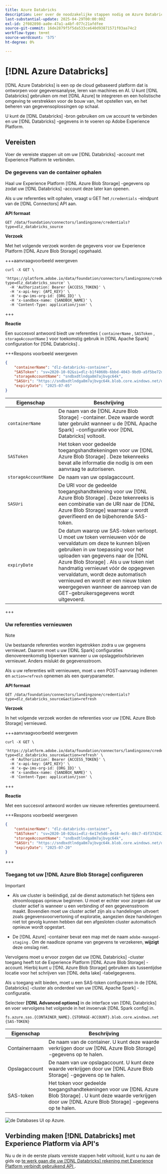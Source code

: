 ```yaml
---
title: Azure Databricks
description: Leer over de noodzakelijke stappen nodig om Azure Databricks aan Experience Platform te verbinden.
last-substantial-update: 2025-04-29T00:00:00Z
exl-id: 2f082898-aa0e-47a1-a4bf-077c21afdfee
source-git-commit: 16de2879f5f5da533ce640d93871571f03aa74c2
workflow-type: tm+mt
source-wordcount: '575'
ht-degree: 0%

---
```


# [!DNL Azure Databricks]

[!DNL Azure Databricks] is een op de cloud gebaseerd platform dat is ontworpen voor gegevensanalyse, leren van machines en AI. U kunt [!DNL Databricks] gebruiken om met [!DNL Azure] te integreren en een holistische omgeving te verstrekken voor de bouw van, het opstellen van, en het beheren van gegevensoplossingen op schaal.

U kunt de [!DNL Databricks] -bron gebruiken om uw account te verbinden en uw [!DNL Databricks] -gegevens in te voeren op Adobe Experience Platform.

## Vereisten

Voer de vereiste stappen uit om uw [!DNL Databricks] -account met Experience Platform te verbinden.

### De gegevens van de container ophalen

Haal uw Experience Platform [!DNL Azure Blob Storage] -gegevens op zodat uw [!DNL Databricks] -account deze later kan openen.

Als u uw referenties wilt ophalen, vraagt u GET het `/credentials` -eindpunt van de [!DNL Connectors] API aan.

**API formaat**

```http
GET /data/foundation/connectors/landingzone/credentials?type=dlz_databricks_source
```

**Verzoek**

Met het volgende verzoek worden de gegevens voor uw Experience Platform [!DNL Azure Blob Storage] opgehaald.

+++aanvraagvoorbeeld weergeven

```shell
curl -X GET \
  'https://platform.adobe.io/data/foundation/connectors/landingzone/credentials?type=dlz_databricks_source' \
  -H 'Authorization: Bearer {ACCESS_TOKEN}' \
  -H 'x-api-key: {API_KEY}' \
  -H 'x-gw-ims-org-id: {ORG_ID}' \
  -H 'x-sandbox-name: {SANDBOX_NAME}' \
  -H 'Content-Type: application/json' \
```

+++

**Reactie**

Een succesvol antwoord biedt uw referenties ( `containerName` , `SASToken` , `storageAccountName` ) voor toekomstig gebruik in [!DNL Apache Spark] configuration for [!DNL Databricks] .

+++Respons voorbeeld weergeven

```json
{
    "containerName": "dlz-databricks-container",
    "SASToken": "sv=2020-10-02&si=dlz-b1f4060b-6bbd-4043-9bd9-a5f5be72de30&sr=c&sp=racwdlm&sig=zVQfmuElZJzOKkUk8z5lChrJ3YQUE2h6EShDZOsVeMc%3D",
    "storageAccountName": "sndbxdtlndga8m7ajbvgc64k",
    "SASUri": "https://sndbxdtlndga8m7ajbvgc64k.blob.core.windows.net/dlz-databricks-container?sv=2020-10-02&si=dlz-b1f4060b-6bbd-4043-9bd9-a5f5be72de30&sr=c&sp=racwdlm&sig=zVQfmuElZJzOKkUk8z5lChrJ3YQUE2h6EShDZOsVeMc%3D",
    "expiryDate": "2025-07-05"
}
```

| Eigenschap | Beschrijving |
| --- | --- |
| `containerName` | De naam van de [!DNL Azure Blob Storage] -container. Deze waarde wordt later gebruikt wanneer u de [!DNL Apache Spark] -configuratie voor [!DNL Databricks] voltooit. |
| `SASToken` | Het token voor gedeelde toegangshandtekeningen voor uw [!DNL Azure Blob Storage] . Deze tekenreeks bevat alle informatie die nodig is om een aanvraag te autoriseren. |
| `storageAccountName` | De naam van uw opslagaccount. |
| `SASUri` | De URI voor de gedeelde toegangshandtekening voor uw [!DNL Azure Blob Storage] . Deze tekenreeks is een combinatie van de URI naar de [!DNL Azure Blob Storage] waarnaar u wordt geverifieerd en de bijbehorende SAS-token. |
| `expiryDate` | De datum waarop uw SAS-token verloopt. U moet uw token vernieuwen vóór de vervaldatum om deze te kunnen blijven gebruiken in uw toepassing voor het uploaden van gegevens naar de [!DNL Azure Blob Storage] . Als u uw token niet handmatig vernieuwt vóór de opgegeven vervaldatum, wordt deze automatisch vernieuwd en wordt er een nieuw token weergegeven wanneer de aanroep van de GET-gebruikersgegevens wordt uitgevoerd. |

+++

### Uw referenties vernieuwen

>[!NOTE]
>
>Uw bestaande referenties worden ingetrokken zodra u uw gegevens vernieuwt. Daarom moet u uw [!DNL Spark] configuraties dienovereenkomstig bijwerken wanneer u uw opslaggeloofsbrieven vernieuwt. Anders mislukt de gegevensstroom.

Als u uw referenties wilt vernieuwen, moet u een POST-aanvraag indienen en `action=refresh` opnemen als een queryparameter.

**API formaat**

```http
GET /data/foundation/connectors/landingzone/credentials?type=dlz_databricks_source&action=refresh
```

**Verzoek**

In het volgende verzoek worden de referenties voor uw [!DNL Azure Blob Storage] vernieuwd.

+++aanvraagvoorbeeld weergeven

```shell
curl -X GET \
  'https://platform.adobe.io/data/foundation/connectors/landingzone/credentials?type=dlz_databricks_source&action=refresh' \
  -H 'Authorization: Bearer {ACCESS_TOKEN}' \
  -H 'x-api-key: {API_KEY}' \
  -H 'x-gw-ims-org-id: {ORG_ID}' \
  -H 'x-sandbox-name: {SANDBOX_NAME}' \
  -H 'Content-Type: application/json' \
```

+++

**Reactie**

Met een succesvol antwoord worden uw nieuwe referenties geretourneerd.

+++Respons voorbeeld weergeven

```json
{
    "containerName": "dlz-databricks-container",
    "SASToken": "sv=2020-10-02&si=dlz-6e17e5d6-de18-4efc-88c7-45f37d242617&sr=c&sp=racwdlm&sig=wvA4K3fcEmqAA%2FPvcMhB%2FA8y8RLwVJ7zhdWbxvT1uFM%3D",
    "storageAccountName": "sndbxdtlndga8m7ajbvgc64k",
    "SASUri": "https://sndbxdtlndga8m7ajbvgc64k.blob.core.windows.net/dlz-databricks-container?sv=2020-10-02&si=dlz-6e17e5d6-de18-4efc-88c7-45f37d242617&sr=c&sp=racwdlm&sig=wvA4K3fcEmqAA%2FPvcMhB%2FA8y8RLwVJ7zhdWbxvT1uFM%3D",
    "expiryDate": "2025-07-20"
}
```

+++

### Toegang tot uw [!DNL Azure Blob Storage] configureren

>[!IMPORTANT]
>
>* Als uw cluster is beëindigd, zal de dienst automatisch het tijdens een stroomlooppas opnieuw beginnen. U moet er echter voor zorgen dat uw cluster actief is wanneer u een verbinding of een gegevensstroom maakt. Bovendien moet uw cluster actief zijn als u handelingen uitvoert zoals gegevensvoorvertoning of exploratie, aangezien deze handelingen niet tot gevolg kunnen hebben dat een afgesloten cluster automatisch opnieuw wordt opgestart.
>
>* De [!DNL Azure] -container bevat een map met de naam `adobe-managed-staging` . Om de naadloze opname van gegevens te verzekeren, **wijzigt** deze omslag niet.


Vervolgens moet u ervoor zorgen dat uw [!DNL Databricks] -cluster toegang heeft tot de Experience Platform [!DNL Azure Blob Storage] -account. Hierbij kunt u [!DNL Azure Blob Storage] gebruiken als tussentijdse locatie voor het schrijven van [!DNL delta lake] -tabelgegevens.

Als u toegang wilt bieden, moet u een SAS-token configureren in de [!DNL Databricks] -cluster als onderdeel van uw [!DNL Apache Spark] -configuratie.

Selecteer **[!DNL Advanced options]** in de interface van [!DNL Databricks] en voer vervolgens het volgende in het invoervak [!DNL Spark config] in.

```shell
fs.azure.sas.{CONTAINER_NAME}.{STORAGE-ACCOUNT}.blob.core.windows.net {SAS-TOKEN}
```

| Eigenschap | Beschrijving |
| --- | --- |
| Containernaam | De naam van de container. U kunt deze waarde verkrijgen door uw [!DNL Azure Blob Storage] -gegevens op te halen. |
| Opslagaccount | De naam van uw opslagaccount. U kunt deze waarde verkrijgen door uw [!DNL Azure Blob Storage] -gegevens op te halen. |
| SAS-token | Het token voor gedeelde toegangshandtekeningen voor uw [!DNL Azure Blob Storage] . U kunt deze waarde verkrijgen door uw [!DNL Azure Blob Storage] -gegevens op te halen. |

![ de Databases UI op Azure.](../../images/tutorials/create/databricks/databricks-ui.png)

## Verbinding maken [!DNL Databricks] met Experience Platform via API&#39;s

Nu u de in de eerste plaats vereiste stappen hebt voltooid, kunt u nu aan de gids op [ te werk gaan die uw  [!DNL Databricks]  rekening met Experience Platform verbindt gebruikend API ](../../tutorials/api/create/databases/databricks.md).

